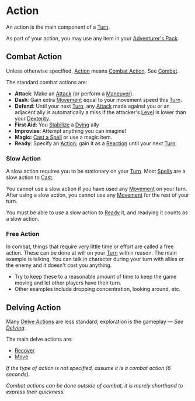 # Action

An action is the main component of a [Turn](Turn.md).

As part of your action, you may use any item in your [Adventurer's Pack](../../Items%20and%20Gear/Gear/100%20Coins/Adventurer's%20Pack.md).

## Combat Action

Unless otherwise specified, [Action](Action.md) means [Combat Action](#Combat%20Action). See [Combat](../Combat/Combat.md).

The standard combat actions are:

- **Attack**: Make an [Attack](../Combat/Attack.md) (or perform a [Maneuver](../Combat/Maneuver.md)).
- **Dash**: Gain extra [Movement](../Combat/Movement.md) equal to your movement speed this [Turn](Turn.md).
- **Defend**: Until your next [Turn](Turn.md), any [Attack](../Combat/Attack.md) made against you or an adjacent ally is automatically a miss if the attacker's [Level](../../Player%20Characters/Derived%20Statistics/Level.md) is lower than your [Dexterity](../../Player%20Characters/The%20Ability%20Scores/Dexterity.md).
- **First Aid**: You [Stabilize](../Conditions/Stabilized.md) a [Dying](../Conditions/Dying.md) ally
- **Improvise**: Attempt anything you can imagine!
- **Magic:** [Cast a Spell](../../Magic/Spellcasting/Spellcasting.md) or use a magic item.
- **Ready**: Specify an [Action](Action.md); gain it as a [Reaction](../Combat/Reaction.md) until your next [Turn](Turn.md).

### Slow Action

A slow action requires you to be stationary on your [Turn](Turn.md). Most [Spells](../../Magic/Spells.md) are a slow action to [Cast](../../Magic/Spellcasting/Spellcasting.md).

You cannot use a slow action if you have used any [Movement](../Combat/Movement.md) on your turn. After using a slow action, you cannot use any [Movement](../Combat/Movement.md) for the rest of your turn.

You must be able to use a slow action to [Ready](../Combat/Reaction.md#Ready) it, and readying it counts as a slow action.

### Free Action

In combat, things that require very little time or effort are called a free action. These can be done at will on your [Turn](Turn.md) within reason. The main example is talking. You can talk in character during your turn with allies or the enemy and it doesn't cost you anything.

- Try to keep these to a reasonable amount of time to keep the game moving and let other players have their turn.
- Other examples include dropping concentration, looking around, etc.

## Delving Action

Many [Delve Actions](../Exploration/Delving.md#Delve%20Actions) are less standard; exploration is the gameplay — *See [Delving](../Exploration/Delving.md)*.

The main delve actions are:

- [Recover](../Exploration/Delving.md#Recover)
- [Move](../Exploration/Delving.md#Move)

*If the type of action is not specified, assume it is a combat action (6 seconds).*

*Combat actions can be done outside of combat, it is merely shorthand to express their quickness.*
